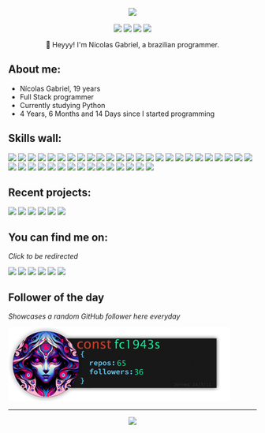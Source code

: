 <p align="center"><img src="src/resources/images/nickgabe.png" width="600"/></p>
<p align="center"><a href="https://twitter.com/imnickgabe"><img src="https://img.shields.io/badge/twitter-4D4577?style=for-the-badge&logoColor=F2F2F2&logo=twitter"/></a>
<a href="https://linkedin.com/in/nickgabe"><img src="https://img.shields.io/badge/linkedin-4D4577?style=for-the-badge&logoColor=F2F2F2&logo=linkedin"/></a>
<a href="https://nickgabe.vercel.app"><img src="https://img.shields.io/badge/website-4D4577?logo=esri&style=for-the-badge&logoColor=F2F2F2"/></a>
<img src="https://komarev.com/ghpvc/?username=nick-gabe&style=for-the-badge&color=4D4577&logoColor=F2F2F2&logo=undefined"/></p>
<p align="center">👋 Heyyy! I'm Nícolas Gabriel, a brazilian programmer.</p>

## **About me:**

* Nícolas Gabriel, 19 years
* Full Stack programmer
* Currently studying Python
* 4 Years, 6 Months and 14 Days since I started programming

## **Skills wall:**

<p align="left"><img src="https://img.shields.io/badge/shell%20script-393359?logo=gnu-bash&style=for-the-badge&logoColor=F2F2F2"/>
<img src="https://img.shields.io/badge/react%20native-4D4577?logo=react&style=for-the-badge&logoColor=F2F2F2"/>
<img src="https://img.shields.io/badge/figma-4D4577?logo=figma&style=for-the-badge&logoColor=F2F2F2"/>
<img src="https://img.shields.io/badge/mongodb-4D4577?logo=mongodb&style=for-the-badge&logoColor=F2F2F2"/>
<img src="https://img.shields.io/badge/jira-393359?logo=jira&style=for-the-badge&logoColor=F2F2F2"/>
<img src="https://img.shields.io/badge/graphql-393359?logo=graphql&style=for-the-badge&logoColor=F2F2F2"/>
<img src="https://img.shields.io/badge/git-F73C7B?logo=git&style=for-the-badge&logoColor=F2F2F2"/>
<img src="https://img.shields.io/badge/node.js-F73C7B?logo=node.js&style=for-the-badge&logoColor=F2F2F2"/>
<img src="https://img.shields.io/badge/flask-4D4577?logo=flask&style=for-the-badge&logoColor=F2F2F2"/>
<img src="https://img.shields.io/badge/jest-393359?logo=jest&style=for-the-badge&logoColor=F2F2F2"/>
<img src="https://img.shields.io/badge/markdown-4D4577?logo=markdown&style=for-the-badge&logoColor=F2F2F2"/>
<img src="https://img.shields.io/badge/storybook-393359?logo=storybook&style=for-the-badge&logoColor=F2F2F2"/>
<img src="https://img.shields.io/badge/npm-4D4577?logo=npm&style=for-the-badge&logoColor=F2F2F2"/>
<img src="https://img.shields.io/badge/chakra-4D4577?logo=chakraui&style=for-the-badge&logoColor=F2F2F2"/>
<img src="https://img.shields.io/badge/bootstrap-4D4577?logo=bootstrap&style=for-the-badge&logoColor=F2F2F2"/>
<img src="https://img.shields.io/badge/vercel-4D4577?logo=vercel&style=for-the-badge&logoColor=F2F2F2"/>
<img src="https://img.shields.io/badge/javascript-F73C7B?logo=javascript&style=for-the-badge&logoColor=F2F2F2"/>
<img src="https://img.shields.io/badge/sass-393359?logo=sass&style=for-the-badge&logoColor=F2F2F2"/>
<img src="https://img.shields.io/badge/ant--design-F73C7B?logo=ant-design&style=for-the-badge&logoColor=F2F2F2"/>
<img src="https://img.shields.io/badge/netlify-4D4577?logo=netlify&style=for-the-badge&logoColor=F2F2F2"/>
<img src="https://img.shields.io/badge/css3-F73C7B?logo=css3&style=for-the-badge&logoColor=F2F2F2"/>
<img src="https://img.shields.io/badge/photoshop-4D4577?logo=adobe-photoshop&style=for-the-badge&logoColor=F2F2F2"/>
<img src="https://img.shields.io/badge/html5-393359?logo=html5&style=for-the-badge&logoColor=F2F2F2"/>
<img src="https://img.shields.io/badge/sqlite-4D4577?logo=sqlite&style=for-the-badge&logoColor=F2F2F2"/>
<img src="https://img.shields.io/badge/python-4D4577?logo=python&style=for-the-badge&logoColor=F2F2F2"/>
<img src="https://img.shields.io/badge/react-F73C7B?logo=react&style=for-the-badge&logoColor=F2F2F2"/>
<img src="https://img.shields.io/badge/github%20actions-F73C7B?logo=github%20actions&style=for-the-badge&logoColor=F2F2F2"/>
<img src="https://img.shields.io/badge/tailwindcss-F73C7B?logo=tailwindcss&style=for-the-badge&logoColor=F2F2F2"/>
<img src="https://img.shields.io/badge/visual%20studio%20code-4D4577?logo=visual%20studio%20code&style=for-the-badge&logoColor=F2F2F2"/>
<img src="https://img.shields.io/badge/express.js-4D4577?logo=express&style=for-the-badge&logoColor=F2F2F2"/>
<img src="https://img.shields.io/badge/jquery-4D4577?logo=jquery&style=for-the-badge&logoColor=F2F2F2"/>
<img src="https://img.shields.io/badge/firebase-4D4577?logo=firebase&style=for-the-badge&logoColor=F2F2F2"/>
<img src="https://img.shields.io/badge/fastapi-F73C7B?logo=fastapi&style=for-the-badge&logoColor=F2F2F2"/>
<img src="https://img.shields.io/badge/styled%20components-4D4577?logo=styled%20components&style=for-the-badge&logoColor=F2F2F2"/>
<img src="https://img.shields.io/badge/docker-F73C7B?logo=docker&style=for-the-badge&logoColor=F2F2F2"/>
<img src="https://img.shields.io/badge/heroku-4D4577?logo=heroku&style=for-the-badge&logoColor=F2F2F2"/>
<img src="https://img.shields.io/badge/typescript-F73C7B?logo=typescript&style=for-the-badge&logoColor=F2F2F2"/>
<img src="https://img.shields.io/badge/github-393359?logo=github&style=for-the-badge&logoColor=F2F2F2"/>
<img src="https://img.shields.io/badge/github%20pages-393359?logo=github&style=for-the-badge&logoColor=F2F2F2"/>
<img src="https://img.shields.io/badge/strapi-393359?logo=strapi&style=for-the-badge&logoColor=F2F2F2"/></p>

## **Recent projects:**

<a href="https://github.com/Nick-Gabe/Discord-bad-apple"><img src="https://github-readme-stats.vercel.app/api/pin/?username=nick-gabe&repo=Discord-bad-apple&title_color=F73C7B&text_color=F2F2F2&bg_color=393359&border_color=121111&icon_color=F2F2F2&border_radius=20" height="100"/></a>
<a href="https://github.com/Nick-Gabe/central-nickgabe"><img src="https://github-readme-stats.vercel.app/api/pin/?username=nick-gabe&repo=central-nickgabe&title_color=F73C7B&text_color=F2F2F2&bg_color=393359&border_color=121111&icon_color=F2F2F2&border_radius=20" height="100"/></a>
<a href="https://github.com/Nick-Gabe/dev.tok"><img src="https://github-readme-stats.vercel.app/api/pin/?username=nick-gabe&repo=dev.tok&title_color=F73C7B&text_color=F2F2F2&bg_color=393359&border_color=121111&icon_color=F2F2F2&border_radius=20" height="100"/></a>
<a href="https://github.com/Nick-Gabe/ensinando-javascript"><img src="https://github-readme-stats.vercel.app/api/pin/?username=nick-gabe&repo=ensinando-javascript&title_color=F73C7B&text_color=F2F2F2&bg_color=393359&border_color=121111&icon_color=F2F2F2&border_radius=20" height="100"/></a>
<a href="https://github.com/Nick-Gabe/FAPI-whack-a-potatoe"><img src="https://github-readme-stats.vercel.app/api/pin/?username=nick-gabe&repo=FAPI-whack-a-potatoe&title_color=F73C7B&text_color=F2F2F2&bg_color=393359&border_color=121111&icon_color=F2F2F2&border_radius=20" height="100"/></a>
<a href="https://github.com/Nick-Gabe/brawlstars-api"><img src="https://github-readme-stats.vercel.app/api/pin/?username=nick-gabe&repo=brawlstars-api&title_color=F73C7B&text_color=F2F2F2&bg_color=393359&border_color=121111&icon_color=F2F2F2&border_radius=20" height="100"/></a>

## **You can find me on:**

*Click to be redirected*

<p align="left"><a href="https://twitter.com/imnickgabe"><img src="https://img.shields.io/badge/twitter-4D4577?style=for-the-badge&logoColor=F2F2F2&logo=twitter"/></a>
<a href="https://linkedin.com/in/nickgabe"><img src="https://img.shields.io/badge/linkedin-4D4577?style=for-the-badge&logoColor=F2F2F2&logo=linkedin"/></a>
<a href="mailto:nicolasgabrielctt@gmail.com"><img src="https://img.shields.io/badge/email-4D4577?logo=gmail&style=for-the-badge&logoColor=F2F2F2"/></a>
<a href="https://www.npmjs.com/~nick-gabe"><img src="https://img.shields.io/badge/npm-4D4577?style=for-the-badge&logoColor=F2F2F2&logo=npm"/></a>
<a href="https://codepen.io/nick-gabe"><img src="https://img.shields.io/badge/codepen-4D4577?style=for-the-badge&logoColor=F2F2F2&logo=codepen"/></a>
<img src="https://img.shields.io/badge/imnickgabe-4D4577?logo=discord&labelColor=393359&style=for-the-badge&logoColor=F2F2F2"/></p>

## **Follower of the day**

*Showcases a random GitHub follower here everyday*

<a href="https://github.com/fc1943s" alt="stewshka"><img style="height:150px;" src=./src/resources/images/randomFollower.png alt="Follower of the day"/></a>

<hr>

<p align="center"><img src="https://github-readme-stats.vercel.app/api/?username=nick-gabe&style=for-the-badge&title_color=F73C7B&text_color=F2F2F2&bg_color=393359&border_color=121111&show_icons=true&icon_color=F2F2F2&rank_icon=github"/></p>